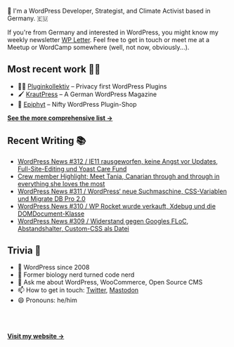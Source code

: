 👋 I'm a WordPress Developer, Strategist, and Climate Activist based in Germany. 🇪🇺

If you're from Germany and interested in WordPress, you might know my weekly newsletter [WP Letter](https://wpletter.de/). Feel free to get in touch or meet me at a Meetup or WordCamp somewhere (well, not now, obviously...).


## Most recent work 👷‍♂️

- 👨‍💻 [Pluginkollektiv](https://github.com/pluginkollektiv) – Privacy first WordPress Plugins
- 🖌️ [KrautPress](https://krautpress.de) – A German WordPress Magazine
- 🌱 [Epiphyt](https://epiph.yt) – Nifty WordPress Plugin-Shop

**[See the more comprehensive list &rarr;](https://simonkraft.com/what-i-do)**


## Recent Writing 📚

<!-- BLOG-POST-LIST:START -->
- [WordPress News #312 / IE11 rausgeworfen, keine Angst vor Updates, Full-Site-Editing und Yoast Care Fund](https://feed.wpletter.de/link/14399/14497026/312)
- [Crew member Highlight; Meet Tania, Canarian through and through in everything she loves the most](https://yithemes.com/blog/team/tania-gonzalez/)
- [WordPress News #311 / WordPress‘ neue Suchmaschine, CSS-Variablen und Migrate DB Pro 2.0](https://feed.wpletter.de/link/14399/14456105/311)
- [WordPress News #310 / WP Rocket wurde verkauft, Xdebug und die DOMDocument-Klasse](https://feed.wpletter.de/link/14399/14439284/310)
- [WordPress News #309 / Widerstand gegen Googles FLoC, Abstandshalter, Custom-CSS als Datei](https://feed.wpletter.de/link/14399/14420384/309)
<!-- BLOG-POST-LIST:END -->


## Trivia 🤪

- 👴 WordPress since 2008
- 🌱 Former biology nerd turned code nerd
- 💬 Ask me about WordPress, WooCommerce, Open Source CMS
- 📫 How to get in touch: [Twitter](https://twitter.com/krafit), [Mastodon](https://dewp.space/@simon)
- 😄 Pronouns: he/him

<br/><br/><br/>
**[Visit my website &rarr;](https://simonkraft.com)**